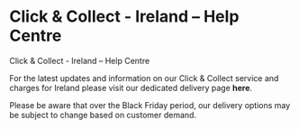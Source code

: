 # Click & Collect - Ireland – Help Centre

Click & Collect - Ireland – Help Centre

For the latest updates and information on our Click & Collect service and charges for Ireland please visit our dedicated delivery page **here**.

Please be aware that over the Black Friday period, our delivery options may be subject to change based on customer demand.
